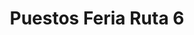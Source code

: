---
title: "Puestos Feria Ruta 6"
url: /campana/puestos-feria-ruta-6-avenida-rivadavia-10/
shop: comodidad
---